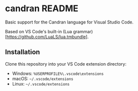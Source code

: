 # candran README

Basic support for the Candran language for Visual Studio Code.

Based on VS Code's built-in (Lua grammar)[https://github.com/LuaLS/lua.tmbundle].

## Installation

Clone this repository into your VS Code extension directory:

* Windows: `%USERPROFILE%\.vscode\extensions`
* macOS: `~/.vscode/extensions`
* Linux: `~/.vscode/extensions`
